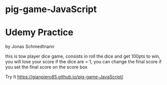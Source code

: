 # pig-game-JavaScript

# Udemy Practice
by Jonas Schmedtnann


this is  tow player dice game,
consists in roll the dice and get 100pts
to win, you will lose your score if the dice
are  = 1, you can change the final score if you
set the final score on the score box


Try It
https://gianpiero85.github.io/pig-game-JavaScript/
